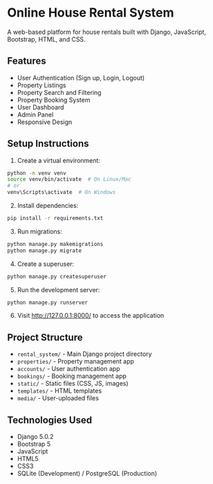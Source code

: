 # Online House Rental System

A web-based platform for house rentals built with Django, JavaScript, Bootstrap, HTML, and CSS.

## Features

- User Authentication (Sign up, Login, Logout)
- Property Listings
- Property Search and Filtering
- Property Booking System
- User Dashboard
- Admin Panel
- Responsive Design

## Setup Instructions

1. Create a virtual environment:
```bash
python -m venv venv
source venv/bin/activate  # On Linux/Mac
# or
venv\Scripts\activate  # On Windows
```

2. Install dependencies:
```bash
pip install -r requirements.txt
```

3. Run migrations:
```bash
python manage.py makemigrations
python manage.py migrate
```

4. Create a superuser:
```bash
python manage.py createsuperuser
```

5. Run the development server:
```bash
python manage.py runserver
```

6. Visit http://127.0.0.1:8000/ to access the application

## Project Structure

- `rental_system/` - Main Django project directory
- `properties/` - Property management app
- `accounts/` - User authentication app
- `bookings/` - Booking management app
- `static/` - Static files (CSS, JS, images)
- `templates/` - HTML templates
- `media/` - User-uploaded files

## Technologies Used

- Django 5.0.2
- Bootstrap 5
- JavaScript
- HTML5
- CSS3
- SQLite (Development) / PostgreSQL (Production) 